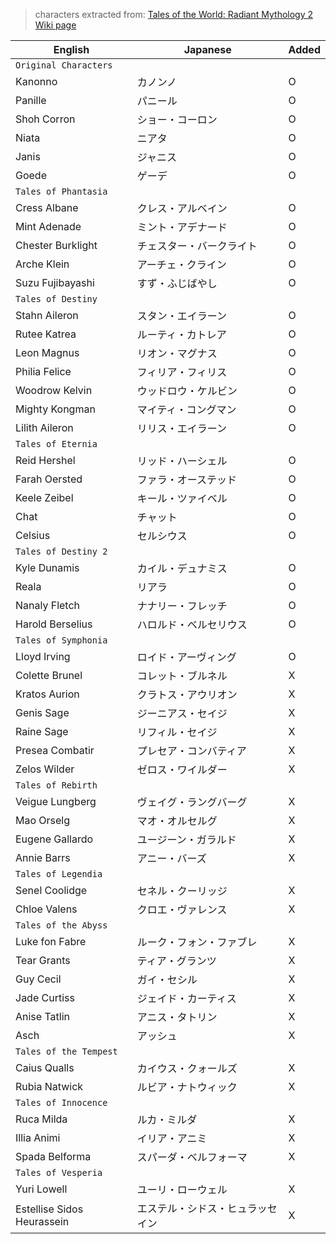 > characters extracted from: [Tales of the World: Radiant Mythology 2 Wiki page](https://en.wikipedia.org/wiki/Tales_of_the_World:_Radiant_Mythology_2)

| English | Japanese | Added |
| - | - | - |
| `Original Characters`|||
| Kanonno | カノンノ | O |
| Panille | パニール | O |
| Shoh Corron | ショー・コーロン | O |
| Niata | ニアタ | O |
| Janis | ジャニス | O |
| Goede | ゲーデ | O |
| `Tales of Phantasia`|||
| Cress Albane | クレス・アルベイン | O |
| Mint Adenade | ミント・アデナード | O |
| Chester Burklight | チェスター・バークライト | O |
| Arche Klein | アーチェ・クライン | O |
| Suzu Fujibayashi | すず・ふじばやし | O |
| `Tales of Destiny`|||
| Stahn Aileron | スタン・エイラーン | O |
| Rutee Katrea | ルーティ・カトレア | O |
| Leon Magnus | リオン・マグナス | O |
| Philia Felice | フィリア・フィリス | O |
| Woodrow Kelvin | ウッドロウ・ケルビン | O |
| Mighty Kongman | マイティ・コングマン | O |
| Lilith Aileron | リリス・エイラーン | O |
| `Tales of Eternia`|||
| Reid Hershel | リッド・ハーシェル | O |
| Farah Oersted | ファラ・オーステッド | O |
| Keele Zeibel | キール・ツァイベル | O |
| Chat | チャット | O |
| Celsius | セルシウス | O |
| `Tales of Destiny 2`|||
| Kyle Dunamis | カイル・デュナミス | O |
| Reala | リアラ | O |
| Nanaly Fletch | ナナリー・フレッチ | O |
| Harold Berselius | ハロルド・ベルセリウス | O |
| `Tales of Symphonia`|||
| Lloyd Irving | ロイド・アーヴィング | O |
| Colette Brunel | コレット・ブルネル | X |
| Kratos Aurion | クラトス・アウリオン | X |
| Genis Sage | ジーニアス・セイジ | X |
| Raine Sage | リフィル・セイジ | X |
| Presea Combatir | プレセア・コンバティア | X |
| Zelos Wilder | ゼロス・ワイルダー | X |
| `Tales of Rebirth`|||
| Veigue Lungberg | ヴェイグ・ラングバーグ | X |
| Mao Orselg | マオ・オルセルグ | X |
| Eugene Gallardo | ユージーン・ガラルド | X |
| Annie Barrs | アニー・バーズ | X |
| `Tales of Legendia`|||
| Senel Coolidge | セネル・クーリッジ | X |
| Chloe Valens | クロエ・ヴァレンス | X |
| `Tales of the Abyss`|||
| Luke fon Fabre | ルーク・フォン・ファブレ | X |
| Tear Grants | ティア・グランツ | X |
| Guy Cecil | ガイ・セシル | X |
| Jade Curtiss | ジェイド・カーティス | X |
| Anise Tatlin | アニス・タトリン | X |
| Asch | アッシュ | X |
| `Tales of the Tempest`|||
| Caius Qualls | カイウス・クォールズ | X |
| Rubia Natwick | ルビア・ナトウィック | X |
| `Tales of Innocence`|||
| Ruca Milda | ルカ・ミルダ | X |
| Illia Animi | イリア・アニミ | X |
| Spada Belforma | スパーダ・ベルフォーマ | X |
| `Tales of Vesperia`|||
| Yuri Lowell | ユーリ・ローウェル | X |
| Estellise Sidos Heurassein | エステル・シドス・ヒュラッセイン | X |
